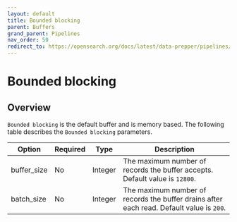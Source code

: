 ```yaml
---
layout: default
title: Bounded blocking
parent: Buffers
grand_parent: Pipelines
nav_order: 50
redirect_to: https://opensearch.org/docs/latest/data-prepper/pipelines/configuration/buffers/bounded-blocking/
---
```


# Bounded blocking

## Overview

`Bounded blocking` is the default buffer and is memory based. The following table describes the `Bounded blocking` parameters.

| Option | Required | Type | Description |
| --- | --- | --- | --- |
| buffer_size | No | Integer | The maximum number of records the buffer accepts. Default value is `12800`. |
| batch_size | No | Integer | The maximum number of records the buffer drains after each read. Default value is `200`. |

<!--- ## Configuration

Content will be added to this section.

## Metrics

Content will be added to this section. --->